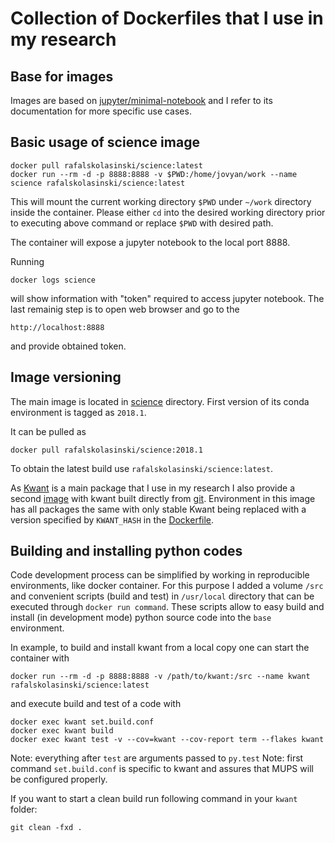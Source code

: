 # Collection of Dockerfiles that I use in my research

## Base for images

Images are based on [jupyter/minimal-notebook](https://github.com/jupyter/docker-stacks/tree/master/minimal-notebook) and I refer to its documentation for more specific use cases.


## Basic usage of science image

    docker pull rafalskolasinski/science:latest
    docker run --rm -d -p 8888:8888 -v $PWD:/home/jovyan/work --name science rafalskolasinski/science:latest

This will mount the current working directory ``$PWD`` under ``~/work`` directory inside the container.
Please either ``cd`` into the desired working directory prior to executing above command or replace ``$PWD`` with desired path.

The container will expose a jupyter notebook to the local port 8888.

Running

    docker logs science

will show information with "token" required to access jupyter notebook.
The last remainig step is to open web browser and go to the

    http://localhost:8888

and provide obtained token.


## Image versioning
The main image is located in [science](science/) directory.
First version of its conda environment is tagged as ``2018.1``.

It can be pulled as

    docker pull rafalskolasinski/science:2018.1


To obtain the latest build use ``rafalskolasinski/science:latest``.

As [Kwant](https://kwant-project.org/) is a main package that I use in my research I also provide a second [image](kwant/) with kwant built directly from [git](https://gitlab.kwant-project.org/kwant/kwant).
Environment in this image has all packages the same with only stable Kwant being replaced with a version specified by ``KWANT_HASH`` in the [Dockerfile](kwant/Dockerfile).


## Building and installing python codes
Code development process can be simplified by working in reproducible environments, like docker container.
For this purpose I added a volume ``/src`` and convenient scripts (build and test) in ``/usr/local`` directory that can be executed through ``docker run command``.
These scripts allow to easy build and install (in development mode) python source code into the ``base`` environment.

In example, to build and install kwant from a local copy one can start the container with

    docker run --rm -d -p 8888:8888 -v /path/to/kwant:/src --name kwant rafalskolasinski/science:latest

and execute build and test of a code with

    docker exec kwant set.build.conf
    docker exec kwant build
    docker exec kwant test -v --cov=kwant --cov-report term --flakes kwant

Note: everything after ``test`` are arguments passed to ``py.test``
Note: first command ``set.build.conf`` is specific to kwant and assures that MUPS will be configured properly.

If you want to start a clean build run following command in your ``kwant`` folder:

    git clean -fxd .
